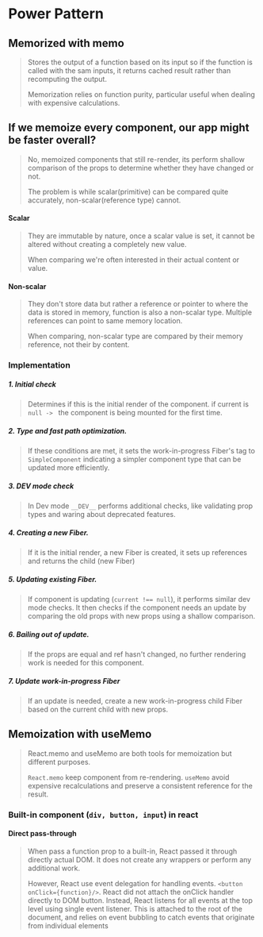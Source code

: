 # Power Pattern
## Memorized with memo
> Stores the output of a function based on its input so if the function is called with the sam inputs, it returns cached result rather than recomputing the output.
> 
> Memorization relies on function purity, particular useful when dealing with expensive calculations.
## If we memoize every component, our app might be faster overall?
> No, memoized components that still re-render, its perform shallow comparison of the props to determine whether they have changed or not.
> 
> The problem is while scalar(primitive) can be compared quite accurately, non-scalar(reference type) cannot.
> 

#### Scalar
> They are immutable by nature, once a scalar value is set, it cannot be altered without creating a completely new value.
> 
> When comparing we're often interested in their actual content or value.
> 

#### Non-scalar
> They don't store data but rather a reference or pointer to where the data is stored in memory, function is also a non-scalar type.
> Multiple references can point to same memory location.
> 
> When comparing, non-scalar type are compared by their memory reference, not their by content.
> 

### Implementation
##### 1. Initial check
> Determines if this is the initial render of the component. if current is `null -> ` the component is being mounted for the first time.
##### 2. Type and fast path optimization.
> If these conditions are met, it sets the work-in-progress Fiber's tag to `SimpleComponent` indicating a simpler component type that can be updated more efficiently.
##### 3. DEV mode check
> In Dev mode `__DEV__` performs additional checks, like validating prop types and waring about deprecated features.
##### 4. Creating a new Fiber.
> If it is the initial render, a new Fiber is created, it sets up references and returns the child (new Fiber)
##### 5. Updating existing Fiber.
> If component is updating (`current !== null`), it performs similar dev mode checks. It then checks if the component needs an update by comparing the old props with new props using a shallow comparison.
##### 6. Bailing out of update.
> If the props are equal and ref hasn't changed, no further rendering work is needed for this component.
##### 7. Update work-in-progress Fiber
> If an update is needed, create a new work-in-progress child Fiber based on the current child with new props.

## Memoization with useMemo
> React.memo and useMemo are both tools for memoization but different purposes.
> 
> `React.memo` keep component from re-rendering. `useMemo` avoid expensive recalculations and preserve a consistent reference for the result.

### Built-in component (`div, button, input`) in react
#### Direct pass-through
> When pass a function prop to a built-in, React passed it through directly actual DOM. It does not create any wrappers or perform any additional work.
> 
> However, React use event delegation for handling events. `<button onClick={function}/>`.
> React did not attach the onClick handler directly to DOM button. Instead, React listens for all events at the top level using single event listener.
> This is attached to the root of the document, and relies on event bubbling to catch events that originate from individual elements
> 
> 

